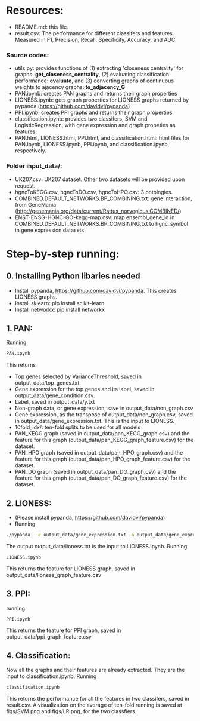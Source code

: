 # Resources:

+ README.md: this file.
+ result.csv:  The performance for different classifers and features. Measured in F1, Precision, Recall, Specificity, Accuracy, and AUC.

###  Source codes:
+ utils.py: provides functions of (1) extracting 'closeness centrality' for graphs: **get_closeness_centrality**, (2) evaluating classification performance: **evaluate**, and (3) converting graphs of continuous weights to ajacency graphs: **to_adjacency_G**
+ PAN.ipynb: creates PAN graphs and returns their graph properties
+ LIONESS.ipynb: gets graph properties for LIONESS graphs returned by pypanda (https://github.com/davidvi/pypanda)
+ PPI.ipynb: creates PPI graphs and returns their graph properties
+ classification.ipynb: provides two classifers, SVM and LogisticRegression, with gene expression and graph propeties as features.
+ PAN.html, LIONESS.html, PPI.html, and classification.html: html files for PAN.ipynb, LIONESS.ipynb, PPI.ipynb, and classification.ipynb, respectively.

### Folder input_data/:
+ UK207.csv: UK207 dataset. Other two datasets will be provided upon request.
+ hgncToKEGG.csv, hgncToDO.csv, hgncToHPO.csv: 3 ontologies.
+ COMBINED.DEFAULT_NETWORKS.BP_COMBINING.txt: gene interaction, from GeneMania (http://genemania.org/data/current/Rattus_norvegicus.COMBINED/)
+ ENST-ENSG-HGNC-GO-kegg-map.csv: map ensembl_gene_id in COMBINED.DEFAULT_NETWORKS.BP_COMBINING.txt to hgnc_symbol in gene expression datasets.

# Step-by-step running:

## 0. Installing Python libaries needed
+ Install pypanda, https://github.com/davidvi/pypanda. This creates LIONESS graphs.
+ Install sklearn: pip install scikit-learn
+ Install networkx: pip install networkx

## 1. PAN:
Running
```sh
PAN.ipynb
```
This returns 
+ Top genes selected by VarianceThreshold, saved in output_data/top_genes.txt
+ Gene expression for the top genes and its label, saved in output_data/gene_condition.csv.
+ Label, saved in output_data/y.txt 
+ Non-graph data, or gene expression, save in output_data/non_graph.csv
+ Gene expression, as the transpose of output_data/non_graph.csv, saved in output_data/gene_expression.txt. This is the input to LIONESS.
+ 10fold_idx/: ten-fold splits to be used for all models
+ PAN_KEGG graph (saved in output_data/pan_KEGG_graph.csv) and the feature for this graph (output_data/pan_KEGG_graph_feature.csv) for the dataset.
+ PAN_HPO graph (saved in output_data/pan_HPO_graph.csv) and the feature for this graph (output_data/pan_HPO_graph_feature.csv) for the dataset.
+ PAN_DO graph (saved in output_data/pan_DO_graph.csv) and the feature for this graph (output_data/pan_DO_graph_feature.csv) for the dataset.

## 2. LIONESS:
+ (Please install pypanda, https://github.com/davidvi/pypanda)
+ Running 
```sh
./pypanda  -e output_data/gene_expression.txt -o output_data/gene_expression_panda.txt -q output_data/lioness.txt
```

The output output_data/lioness.txt is the input to LIONESS.ipynb. Running 
```sh
LIONESS.ipynb
```
This returns the feature for LIONESS graph, saved in output_data/lioness_graph_feature.csv

## 3. PPI: 
running 
```sh
PPI.ipynb
```
This returns the feature for PPI graph, saved in output_data/ppi_graph_feature.csv

## 4. Classification:
Now all the graphs and their features are already extracted. They are the input to classification.ipynb. Running 
```sh
classification.ipynb
```
This returns the performance for all the features in two classifers, saved in result.csv.
A visualization on the average of ten-fold running is saved at figs/SVM.png and figs/LR.png, for the two classfiers.
